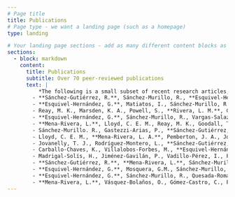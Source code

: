 ```yaml
---
# Page title
title: Publications
# Page type - we want a landing page (such as a homepage)
type: landing

# Your landing page sections - add as many different content blocks as you like
sections:
  - block: markdown
    content:
      title: Publications
      subtitle: Over 70 peer-reviewed publications
      text: |
          *The following is a small subset of recent research articles, for an up to date list, please check the Google Scholar profile of each PI.*
        - **Sánchez-Gutiérrez, R.**, Sánchez-Murillo, R., **Esquivel-Hernández**, G., Birkel, C., Boll, J., Rojas-Jiménez, L.D., & Castro-Chacón, L. (2023). Nitrate legacy in a tropical and complex fractured volcanic aquifer system. *Journal of Geophysical Research: Biogeosciences*. In review.
        - **Esquivel-Hernández, G.**, Matiatos, I., Sánchez-Murillo, R., Vystavna, Y., Balestrini, R., Wells, N.S., Monteiro, L.R., Chantara, S., Walters, W., Wassenaar, L.I. (2023): Nitrate isotopes (δ15N, δ18O) in precipitation: best practices from an international coordinated research project, *Isotopes in Environmental and Health Studies*. [Link](https://doi.org/10.1080/10256016.2023.2177649)
        - Reay, M. K., Marsden, K. A., Powell, S., **Rivera, L. M.**, Chadwick, D. R., Jones, D. L., & Evershed, R. P. (2023). The soil microbial community and plant biomass differentially contribute to the retention and recycling of urinary-N in grasslands. *Soil Biology and Biochemistry*. [Link](https://doi.org/10.1016/j.soilbio.2023.109011)
        - **Esquivel-Hernández, G.**, Sánchez-Murillo, R., Vargas-Salazar, E., Quesada-Román, A. (2022). Water stable isotopes reveal the hydrological response of Costa Rican glacial lakes to climate variability. *Journal of South American Earth Sciences*. [Link](https://doi.org/10.1016/j.jsames.2022.104091)
        - **Mena-Rivera, L.**, Lloyd, C. E. M., Reay, M. K., Goodall, T., Read, D. S., Johnes, P. J., & Evershed, R. P. (2022). Tracing carbon and nitrogen microbial assimilation in suspended particles in freshwaters. *Biogeochemistry*. [Link](https://doi.org/10.1007/s10533-022-00915-x)
        - Sánchez-Murillo. R., Gastezzi-Arias, P., **Sánchez-Gutiérrez, R.**, **Esquivel-Hernández, G.**, Pérez-Salazar,R & Poca, M. (2022). Exploring Dissolved Organic Carbon Variations in a High Elevation Tropical Peatland Ecosystem: Cerro de la Muerte, Costa Rica. *Frontiers in Water*. [Link](https://doi.org/ 10.3389/frwa.2021.742780)
        - Lloyd, C. E. M., **Mena-Rivera, L. A.**, Pemberton, J. A., Johnes, P. J., Jones, D. L., Yates, C. A., Brailsford, F. L., Glanville, H. C., McIntyre, C. A., & Evershed, R. P. (2022). Characterisation of riverine dissolved organic matter using a complementary suite of chromatographic and mass spectrometric methods. *Biogeochemistry*. [Link](https://doi.org/10.1007/s10533-022-00913-z)
        - Jovanelly, T. J., Rodríguez-Montero, L., **Sánchez-Gutiérrez, R.**, **Mena-Rivera, L.**, & Thomas, D. (2020). Evaluating watershed health in Costa Rican national parks and protected areas. *Sustainable Water Resources Management*. [Link](https://doi.org/10.1007/s40899-020-00431-6)
        - Carballo-Chaves, K., Villalobos-Forbes, M., **Esquivel-Hernández, G.**, Sánchez-Murillo, R. (2020). Isotope composition of carbon dioxide and methane in a tropical urban atmosphere. *Isotopes in Environmental and Health Studies*. [Link](https://doi.org/10.1080/10256016.2020.1803855)
        - Madrigal-Solís, H., Jiménez-Gavilán, P., Vadillo-Pérez, I., Fonseca-Sánchez, A., Quesada-Hernández, L., **Sánchez-Gutiérrez, R.**, Calderón-Sánchez, H., & Pardo-Vargas, C. (2020). Application of hydrogeochemistry and isotopic characterization for the assessment of recharge in a volcanic aquifer in the eastern region of central Costa Rica. *Isotopes in Environmental and Health Studies*. [Link](https://doi.org/10.1080/10256016.2020.1814277)
        - **Sánchez-Gutiérrez, R.**, **Mena-Rivera, L.**, Sánchez-Murillo, R., Fonseca-Sánchez, A., & Madrigal-Solís, H. (2020). Hydrogeochemical baseline in a human-altered landscape of the central Pacific coast of Costa Rica. *Environmental Geochemistry and Health*. [Link](https://doi.org/10.1007/s10653-019-00501-5)
        - **Esquivel-Hernández, G.**, Mosquera, G.M., Sánchez-Murillo, R., Birkel, C., Crespo, P., Célleri, R., Windhorst, D., Breuer, L., Boll, J. (2019). Moisture transport and seasonal variations in the stable isotopic composition of rainfall in Central American and Andean Páramos. *Hydrological Processes*. [Link](https://onlinelibrary.wiley.com/doi/abs/10.1002/hyp.13438)
        - **Esquivel-Hernández, G.**, Sánchez-Murillo, R., Quesada-Román, A., Mosquera, G.M., Birkel, C., Boll, J. (2018). Insight into the stable isotopic composition of glacial lakes in a tropical alpine ecosystem: Chirripó, Costa Rica. *Hydrological Processes*. [Link](https://doi.org/10.1002/hyp.13286)
        - **Mena-Rivera, L.**, Vásquez-Bolaños, O., Gómez-Castro, C., Fonseca-Sánchez, A., Rodríguez-Rodríguez, A., & **Sánchez-Gutiérrez, R**. (2018). Ecosystemic Assessment of Surface Water Quality in the Virilla River: Towards Sanitation Processes in Costa Rica. *Water*. [Link](https://doi.org/10.3390/w10070845)
---
```


